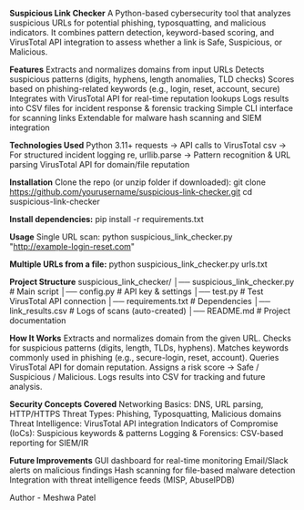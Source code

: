 **Suspicious Link Checker** 
A Python-based cybersecurity tool that analyzes suspicious URLs for potential phishing, typosquatting, and malicious indicators.
It combines pattern detection, keyword-based scoring, and VirusTotal API integration to assess whether a link is Safe, Suspicious, or Malicious.

**Features**
Extracts and normalizes domains from input URLs
Detects suspicious patterns (digits, hyphens, length anomalies, TLD checks)
Scores based on phishing-related keywords (e.g., login, reset, account, secure)
Integrates with VirusTotal API for real-time reputation lookups
Logs results into CSV files for incident response & forensic tracking
Simple CLI interface for scanning links
Extendable for malware hash scanning and SIEM integration

**Technologies Used**
Python 3.11+
requests → API calls to VirusTotal
csv → For structured incident logging
re, urllib.parse → Pattern recognition & URL parsing
VirusTotal API for domain/file reputation

**Installation**
Clone the repo (or unzip folder if downloaded):
git clone https://github.com/yourusername/suspicious-link-checker.git
cd suspicious-link-checker

**Install dependencies:**
pip install -r requirements.txt

**Usage**
Single URL scan:
python suspicious_link_checker.py "http://example-login-reset.com"

**Multiple URLs from a file:**
python suspicious_link_checker.py urls.txt

**Project Structure**
suspicious_link_checker/
│── suspicious_link_checker.py   # Main script
│── config.py                    # API key & settings
│── test.py                      # Test VirusTotal API connection
│── requirements.txt             # Dependencies
│── link_results.csv             # Logs of scans (auto-created)
│── README.md                    # Project documentation

**How It Works**
Extracts and normalizes domain from the given URL.
Checks for suspicious patterns (digits, length, TLDs, hyphens).
Matches keywords commonly used in phishing (e.g., secure-login, reset, account).
Queries VirusTotal API for domain reputation.
Assigns a risk score → Safe / Suspicious / Malicious.
Logs results into CSV for tracking and future analysis.

**Security Concepts Covered**
Networking Basics: DNS, URL parsing, HTTP/HTTPS
Threat Types: Phishing, Typosquatting, Malicious domains
Threat Intelligence: VirusTotal API integration
Indicators of Compromise (IoCs): Suspicious keywords & patterns
Logging & Forensics: CSV-based reporting for SIEM/IR

**Future Improvements**
GUI dashboard for real-time monitoring
Email/Slack alerts on malicious findings
Hash scanning for file-based malware detection
Integration with threat intelligence feeds (MISP, AbuseIPDB)

Author - Meshwa Patel
